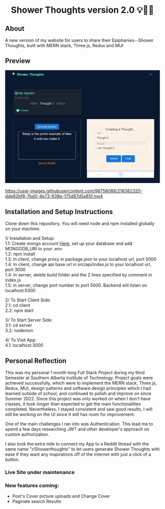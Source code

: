 <h1 align="center">Shower Thoughts version 2.0 💡👨‍💻</h1>
<h2>About</h2>
<p>A new version of my website for users to share their Epiphanies--Shower Thoughts, built with MERN stack, Three.js, Redux and MUI</p>
<h2>Preview</h2>
<img src="./client/src/assets/projectss_2.png" alt="preview screenshot"></img>

https://user-images.githubusercontent.com/96758088/218382320-dde82bf8-7bd0-4e73-938e-175d87d5a85f.mp4

<h2>Installation and Setup Instructions</h2>
<p>Clone down this repository. You will need node and npm installed globally on your machine.</p>
1/ Installation and Setup: </br>
1.1: Create mongo account <a  href="https://account.mongodb.com/account/login" target="blank" alt="register with mongodb atlas">Here</a>, set up your database and add MONGODB_URI to your .env </br>
1.2: npm install </br>
1.3: In client, change proxy in package.json to your localhost url, port 5000 </br>
1.4: In client, change api base url in src/api/index.js to your localhost url, port 3000 </br>
1.4: In server, delete build folder and the 2 lines specified by comment in index.js </br>
1.5: in server, change port number to port 5000. Backend will listen on localhost:5000 </br>

2/ To Start Client Side:</br>
2.1: cd client</br>
2.2: npm start

3/ To Start Server Side:</br>
3.1: cd server</br>
3.2: nodemon

4/ To Visit App:</br>
4.1: localhost:3000

</p>

<h2>Personal Reflection</h2>
<p>This was my personal 1 month long Full Stack Project during my third Semester at Southern Alberta Institute of Technology. Project goals were achieved successfully, which were to implement the MERN stack, Three.js, Redux, MUI, design patterns and software design principles which I had learned outside of school, and continued to polish and improve on since Summer 2022. Since this project was only worked on when I don't have classes, it took longer than expected to get the main functionalities completed. Nevertheless, I stayed consistent and saw good results, I will still be working on the UI since it still has room for improvement.

One of the main challenges I ran into was Authentication. This lead me to spend a few days researching JWT and other developer's approach on custom authorization.

I also took the extra mile to connect my App to a Reddit thread with the same name "r/Showerthoughts" to let users generate Shower Thoughts with ease if they want any inspirations off of the internet with just a click of a button.

</p>
<!-- <h3>Live Site under maintenance <a href="https://shower-thoughts-api.onrender.com/" title="go to site">Shower Thoughts</a></h3> -->
<h3>Live Site under maintenance </h3>
<h3>New features coming:</h3>
<ul>
<li> Post's Cover picture uploads and Change Cover</li>
<li> Paginate search Results</li>

</ul>
